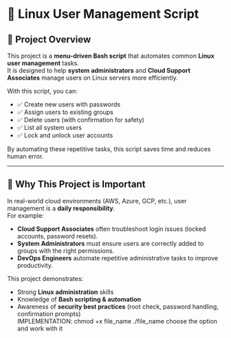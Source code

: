 # 🐧 Linux User Management Script

## 📌 Project Overview
This project is a **menu-driven Bash script** that automates common **Linux user management** tasks.  
It is designed to help **system administrators** and **Cloud Support Associates** manage users on Linux servers more efficiently.

With this script, you can:
- ✅ Create new users with passwords  
- ✅ Assign users to existing groups  
- ✅ Delete users (with confirmation for safety)  
- ✅ List all system users  
- ✅ Lock and unlock user accounts  

By automating these repetitive tasks, this script saves time and reduces human error.

---

## 🎯 Why This Project is Important
In real-world cloud environments (AWS, Azure, GCP, etc.), user management is a **daily responsibility**.  
For example:
- **Cloud Support Associates** often troubleshoot login issues (locked accounts, password resets).  
- **System Administrators** must ensure users are correctly added to groups with the right permissions.  
- **DevOps Engineers** automate repetitive administrative tasks to improve productivity.  

This project demonstrates:
- Strong **Linux administration** skills  
- Knowledge of **Bash scripting & automation**  
- Awareness of **security best practices** (root check, password handling, confirmation prompts)  
IMPLEMENTATION:
chmod +x file_name
./file_name
choose the option and work with it
